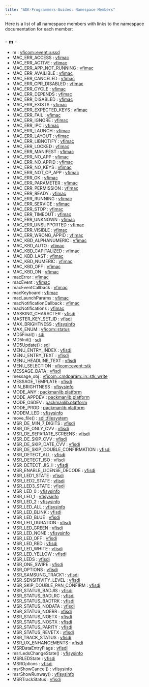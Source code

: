 ```yaml
---
title: "ADK-Programmers-Guides: Namespace Members"
---
```


Here is a list of all namespace members with links to the namespace documentation for each member:

### - m -

- m : <a href="namespacevficom_1_1event_1_1ussd.md#a348a7029a12a56793a401845e7473af8">vficom::event::ussd</a>
- MAC_ERR_ACCESS : <a href="namespacevfimac.md#a343256ae5f150542a1f6a38fcaca216cafb7c2c54548ff09323602f8a6376fd01">vfimac</a>
- MAC_ERR_ACTIVE : <a href="namespacevfimac.md#a343256ae5f150542a1f6a38fcaca216cab1f9a71117ad2514a34c858c5cb47578">vfimac</a>
- MAC_ERR_APP_NOT_RUNNING : <a href="namespacevfimac.md#a343256ae5f150542a1f6a38fcaca216ca2b3e6bb894a825d49a856f7d78fbaace">vfimac</a>
- MAC_ERR_AVAILIBLE : <a href="namespacevfimac.md#a343256ae5f150542a1f6a38fcaca216ca0d00af9e30df42f5d7c593092ae546eb">vfimac</a>
- MAC_ERR_CANCELED : <a href="namespacevfimac.md#a343256ae5f150542a1f6a38fcaca216ca495bae09e1bc1aa9559aa0f7ec8668c0">vfimac</a>
- MAC_ERR_CPR_DISABLED : <a href="namespacevfimac.md#a343256ae5f150542a1f6a38fcaca216cad1f788f290b62d4889261290c009f40a">vfimac</a>
- MAC_ERR_CYCLE : <a href="namespacevfimac.md#a343256ae5f150542a1f6a38fcaca216ca388507f8c281d588adfecda0ea957dae">vfimac</a>
- MAC_ERR_DEPENDS : <a href="namespacevfimac.md#a343256ae5f150542a1f6a38fcaca216caeb1198ea1741ae185ba82873527fc923">vfimac</a>
- MAC_ERR_DISABLED : <a href="namespacevfimac.md#a343256ae5f150542a1f6a38fcaca216caf0bdc46094bdcbb96d29c4a145e2fd33">vfimac</a>
- MAC_ERR_EXISTS : <a href="namespacevfimac.md#a343256ae5f150542a1f6a38fcaca216cab4d8f261fbe38564274fbf83af83c640">vfimac</a>
- MAC_ERR_EXPECTED_KEYS : <a href="namespacevfimac.md#a343256ae5f150542a1f6a38fcaca216caa6268efb5a8546b5d46e3bb0e553177a">vfimac</a>
- MAC_ERR_FAIL : <a href="namespacevfimac.md#a343256ae5f150542a1f6a38fcaca216cab6a630bc98f5fcfa5a70e994171e514a">vfimac</a>
- MAC_ERR_IGNORE : <a href="namespacevfimac.md#a343256ae5f150542a1f6a38fcaca216ca8648e53c152517be3dcebfdfb17edb97">vfimac</a>
- MAC_ERR_IPC : <a href="namespacevfimac.md#a343256ae5f150542a1f6a38fcaca216ca2a66718018e9604e11409a6bb0d9ee32">vfimac</a>
- MAC_ERR_LAUNCH : <a href="namespacevfimac.md#a343256ae5f150542a1f6a38fcaca216ca5237e9b1351d2f63ae61112253bbfc16">vfimac</a>
- MAC_ERR_LAYOUT : <a href="namespacevfimac.md#a343256ae5f150542a1f6a38fcaca216cad71447e193322aa3defb1b6cdc6f6d5e">vfimac</a>
- MAC_ERR_LIBNOTIFY : <a href="namespacevfimac.md#a343256ae5f150542a1f6a38fcaca216ca48bc15eb2d9bc14d089714e680ec462f">vfimac</a>
- MAC_ERR_LOCKED : <a href="namespacevfimac.md#a343256ae5f150542a1f6a38fcaca216ca25189ddd505007eeface48fa0f6336e2">vfimac</a>
- MAC_ERR_MANIFEST : <a href="namespacevfimac.md#a343256ae5f150542a1f6a38fcaca216cada88f95b27c2d275512fe15b4c54c2dd">vfimac</a>
- MAC_ERR_NO_APP : <a href="namespacevfimac.md#a343256ae5f150542a1f6a38fcaca216ca0514be0a87ce110f34cd00b756520654">vfimac</a>
- MAC_ERR_NO_APPID : <a href="namespacevfimac.md#a343256ae5f150542a1f6a38fcaca216ca9bb50ccba3958e9b7fda61d3ac05534c">vfimac</a>
- MAC_ERR_NO_KEYS : <a href="namespacevfimac.md#a343256ae5f150542a1f6a38fcaca216cac704a12dc011b3831433799ec080ee1d">vfimac</a>
- MAC_ERR_NOT_CP_APP : <a href="namespacevfimac.md#a343256ae5f150542a1f6a38fcaca216ca13ecf9a9db7593cabe3ca09c3496c17b">vfimac</a>
- MAC_ERR_OK : <a href="namespacevfimac.md#a343256ae5f150542a1f6a38fcaca216cae7c1d68ad552537bb450a291714bc71f">vfimac</a>
- MAC_ERR_PARAMETER : <a href="namespacevfimac.md#a343256ae5f150542a1f6a38fcaca216ca75777560e490e9383775482ac3bc245d">vfimac</a>
- MAC_ERR_PERMISSION : <a href="namespacevfimac.md#a343256ae5f150542a1f6a38fcaca216cad3bee99511a15c87676dd9f453ac02fb">vfimac</a>
- MAC_ERR_READY : <a href="namespacevfimac.md#a343256ae5f150542a1f6a38fcaca216caeb10ef35a775f680b9576a0696c2c2de">vfimac</a>
- MAC_ERR_RUNNING : <a href="namespacevfimac.md#a343256ae5f150542a1f6a38fcaca216cac8482ef81b09dd82e6d99dc35396e52c">vfimac</a>
- MAC_ERR_SERVICE : <a href="namespacevfimac.md#a343256ae5f150542a1f6a38fcaca216ca12b59c43d38429cdcaeaa7b45461930c">vfimac</a>
- MAC_ERR_STOP : <a href="namespacevfimac.md#a343256ae5f150542a1f6a38fcaca216ca7f94b5307c9aaa494682cb4a3a8f2e0d">vfimac</a>
- MAC_ERR_TIMEOUT : <a href="namespacevfimac.md#a343256ae5f150542a1f6a38fcaca216caaad631494e81b88687cb7a360f623524">vfimac</a>
- MAC_ERR_UNKNOWN : <a href="namespacevfimac.md#a343256ae5f150542a1f6a38fcaca216ca95e3d004d001f47819fc6899a3f3c534">vfimac</a>
- MAC_ERR_UNSUPPORTED : <a href="namespacevfimac.md#a343256ae5f150542a1f6a38fcaca216ca3fe164f68d4f87b4e82dc481ea0516f6">vfimac</a>
- MAC_ERR_VISIBLE : <a href="namespacevfimac.md#a343256ae5f150542a1f6a38fcaca216ca0ed934fa7a34568e74061ef14dfe3958">vfimac</a>
- MAC_ERR_WRONG_APPID : <a href="namespacevfimac.md#a343256ae5f150542a1f6a38fcaca216ca6bc9cec21645bb6cc7dedc85598ad726">vfimac</a>
- MAC_KBD_ALPHANUMERIC : <a href="namespacevfimac.md#a7ecd7d8b8c98bd60b3a7d95dc5da7c5faacf7fd09da851474c48e57ae2b9246d5">vfimac</a>
- MAC_KBD_AUTO : <a href="namespacevfimac.md#a7ecd7d8b8c98bd60b3a7d95dc5da7c5fa1897eb426573ca469062c0af6ffe0db2">vfimac</a>
- MAC_KBD_CAPITALIZED : <a href="namespacevfimac.md#a7ecd7d8b8c98bd60b3a7d95dc5da7c5fad6499892dc5c2341c9a29774e4a5b8ae">vfimac</a>
- MAC_KBD_LAST : <a href="namespacevfimac.md#a7ecd7d8b8c98bd60b3a7d95dc5da7c5fa07083975a8682e89077a7d12fbad382d">vfimac</a>
- MAC_KBD_NUMERIC : <a href="namespacevfimac.md#a7ecd7d8b8c98bd60b3a7d95dc5da7c5fa70f8a1ce4507a2faab7727edee56f25b">vfimac</a>
- MAC_KBD_OFF : <a href="namespacevfimac.md#a7ecd7d8b8c98bd60b3a7d95dc5da7c5fadbb3aeb300a8742e67f13bf86222792c">vfimac</a>
- MAC_KBD_ON : <a href="namespacevfimac.md#a7ecd7d8b8c98bd60b3a7d95dc5da7c5fa55c180fc86b4f765cabde2dd43046205">vfimac</a>
- macError : <a href="namespacevfimac.md#a343256ae5f150542a1f6a38fcaca216c">vfimac</a>
- macEvent : <a href="namespacevfimac.md#a3bc43cdb5f4033e625bb6dc7e1579d4b">vfimac</a>
- macEventCallback : <a href="namespacevfimac.md#aa740ccdb24bc2dad5717ef65e33b0a24">vfimac</a>
- macKeyboard : <a href="namespacevfimac.md#a7ecd7d8b8c98bd60b3a7d95dc5da7c5f">vfimac</a>
- macLaunchParams : <a href="namespacevfimac.md#a3d1d0138ae66b9a9e03ae518de7ecf63">vfimac</a>
- macNotificationCallback : <a href="namespacevfimac.md#ad2df18eb227eae3f9524fa9031c92d4a">vfimac</a>
- macNotifications : <a href="namespacevfimac.md#aabd24d8a0b08ebc6a6da2c43b0ae2d9b">vfimac</a>
- MASKING_CHARACTER : <a href="namespacevfisdi.md#ac9842112c341daedac40f79bbfdd65a4a7779b9bf06bd45b0a0a73a6ffed7d706">vfisdi</a>
- MASTER_KEY_SET_ID : <a href="namespacevfisdi.md#ac9842112c341daedac40f79bbfdd65a4a7a6d46830fdad6a5555d4e5e790b7e63">vfisdi</a>
- MAX_BRIGHTNESS : <a href="namespacevfisysinfo.md#a55dc64efc347b073c4504e53decdbe03a9d972ff013f6e9e28c0134c5a79ac88b">vfisysinfo</a>
- MAX_ENUM : <a href="namespacevficom_1_1status.md#ae7ba2f563df916ce3ce6be92a19d2bbca45fb932b1d1e8ed5779c816779acd30e">vficom::status</a>
- MD5Final() : <a href="namespacesdi.md#a9e31b7c8187ca0946de03fde1d9a8e88">sdi</a>
- MD5Init() : <a href="namespacesdi.md#a08e47999152d737f33fda2b8729c4f7c">sdi</a>
- MD5Update() : <a href="namespacesdi.md#a82247df9248c50d1c25809174a84dddd">sdi</a>
- MENU_ENTRY_INDEX : <a href="namespacevfisdi.md#ac9842112c341daedac40f79bbfdd65a4a7e12dffea24efa65e69ebdd4372eadd4">vfisdi</a>
- MENU_ENTRY_TEXT : <a href="namespacevfisdi.md#ac9842112c341daedac40f79bbfdd65a4a3442c9914a2ee9c76e1310b55d3a773f">vfisdi</a>
- MENU_HEADLINE_TEXT : <a href="namespacevfisdi.md#ac9842112c341daedac40f79bbfdd65a4a68891ec68836a128c5cc842d0429c9d9">vfisdi</a>
- MENU_SELECTION : <a href="namespacevficom_1_1event_1_1stk.md#a5c9f20e9dfda7ed7ed70d7a4b3dab65cae26875fc20d12429767cd8101f356898">vficom::event::stk</a>
- MESSAGE_DATA : <a href="namespacevfisdi.md#ac9842112c341daedac40f79bbfdd65a4ac3a5fd3852c502339ef030034bc16e91">vfisdi</a>
- message_obj : <a href="namespacevficom_1_1cmdparam_1_1in_1_1stk__write.md#a59a4060a8f4c471a8a2814ede31645d9">vficom::cmdparam::in::stk_write</a>
- MESSAGE_TEMPLATE : <a href="namespacevfisdi.md#ac9842112c341daedac40f79bbfdd65a4a03df602d51b5cf6bca461254890288ab">vfisdi</a>
- MIN_BRIGHTNESS : <a href="namespacevfisysinfo.md#a55dc64efc347b073c4504e53decdbe03a8f32ee7ca5d7f834671f01e0f3bb4693">vfisysinfo</a>
- MODE_ANY : <a href="namespacepackmanlib_1_1platform.md#a08bfc32d6b0715978fceb746edf4ae56">packmanlib.platform</a>
- MODE_APPDEV : <a href="namespacepackmanlib_1_1platform.md#adbf9a232501bdb387977dccb5bbcc9ee">packmanlib.platform</a>
- MODE_OSDEV : <a href="namespacepackmanlib_1_1platform.md#a3ce429033eb7aef5183eec7c35e3ad48">packmanlib.platform</a>
- MODE_PROD : <a href="namespacepackmanlib_1_1platform.md#a460688c88e6e0e578a92acfe36fdc4d5">packmanlib.platform</a>
- MODEM_LED : <a href="namespacevfisysinfo.md#ab6831a7d06c0a2bc69f9b024f6445a80afe56eb35bc594d8cfaf1b616dd31f927">vfisysinfo</a>
- move_file() : <a href="namespacesdi_1_1filesystem.md#acc0eb80e0e44c07c5f0edfa0763150a5">sdi::filesystem</a>
- MSR_DE_MIN_7_DIGITS : <a href="namespacevfisdi.md#af8a08b710c1b1d72eb35d010a0554af8ab593c88515dcce2f17bf62e1850331ed">vfisdi</a>
- MSR_DE_ONLY_CVV : <a href="namespacevfisdi.md#af8a08b710c1b1d72eb35d010a0554af8a7ef3d28cfd167034ff1f70324654bdc5">vfisdi</a>
- MSR_DE_SEPARATE_SCREENS : <a href="namespacevfisdi.md#af8a08b710c1b1d72eb35d010a0554af8a142c739dfb1d667b3f4e3719195c8d5f">vfisdi</a>
- MSR_DE_SKIP_CVV : <a href="namespacevfisdi.md#af8a08b710c1b1d72eb35d010a0554af8a63cfe0a72837c00c9606f1176662425b">vfisdi</a>
- MSR_DE_SKIP_DATE_CVV : <a href="namespacevfisdi.md#af8a08b710c1b1d72eb35d010a0554af8a2dfa360d6052b0e6b269c2fa9820bae9">vfisdi</a>
- MSR_DE_SKIP_DOUBLE_CONFIRMATION : <a href="namespacevfisdi.md#af8a08b710c1b1d72eb35d010a0554af8aa24a5d7271859d8b0858d63ed48272c8">vfisdi</a>
- MSR_DETECT_ALL : <a href="namespacevfisdi.md#a8510b06f00101bd90866f5c5291c0461a36849cca021078e2864fb3d6da11d57a">vfisdi</a>
- MSR_DETECT_ISO : <a href="namespacevfisdi.md#a8510b06f00101bd90866f5c5291c0461ae7a96427f20883f9251ea487640fb106">vfisdi</a>
- MSR_DETECT_JIS_II : <a href="namespacevfisdi.md#a8510b06f00101bd90866f5c5291c0461a334b644f8538a89e53b944177159e1ff">vfisdi</a>
- MSR_ENABLE_LICENSE_DECODE : <a href="namespacevfisdi.md#a8510b06f00101bd90866f5c5291c0461adcd7d464ca4e2a8451ee957aa4a26f69">vfisdi</a>
- MSR_LED1_STATE : <a href="namespacevfisdi.md#ac9842112c341daedac40f79bbfdd65a4aef64c2da69a0600f05f5fbf26c854eae">vfisdi</a>
- MSR_LED2_STATE : <a href="namespacevfisdi.md#ac9842112c341daedac40f79bbfdd65a4af62e2ebf304c707de8cfe54d0a75c16a">vfisdi</a>
- MSR_LED3_STATE : <a href="namespacevfisdi.md#ac9842112c341daedac40f79bbfdd65a4a4fb8e68ac585e94a36e3cc83c3a352cf">vfisdi</a>
- MSR_LED_0 : <a href="namespacevfisysinfo.md#ab6831a7d06c0a2bc69f9b024f6445a80a65798fde604548306d987ad18f7e6a8e">vfisysinfo</a>
- MSR_LED_1 : <a href="namespacevfisysinfo.md#ab6831a7d06c0a2bc69f9b024f6445a80a20d6d3474aef0298b73ffdbd68fc5d0e">vfisysinfo</a>
- MSR_LED_2 : <a href="namespacevfisysinfo.md#ab6831a7d06c0a2bc69f9b024f6445a80a80698b4a6eb45a3a019ebcfa952a880c">vfisysinfo</a>
- MSR_LED_ALL : <a href="namespacevfisysinfo.md#ab6831a7d06c0a2bc69f9b024f6445a80a7b834594a2fa42d8d30faa3577421f99">vfisysinfo</a>
- MSR_LED_BLINK : <a href="namespacevfisdi.md#ab82c9a1c9036044d8f9b55f2f516a84cadffff9e2e079c896a6e8001206215a5a">vfisdi</a>
- MSR_LED_BLUE : <a href="namespacevfisdi.md#ab82c9a1c9036044d8f9b55f2f516a84ca66876f335f8a0662039f8aa7378e8244">vfisdi</a>
- MSR_LED_DURATION : <a href="namespacevfisdi.md#ac9842112c341daedac40f79bbfdd65a4a84e0c061d69ba6016f4d48897efc208a">vfisdi</a>
- MSR_LED_GREEN : <a href="namespacevfisdi.md#ab82c9a1c9036044d8f9b55f2f516a84cad228d4b9477f0d78a8768f08878a23b4">vfisdi</a>
- MSR_LED_NONE : <a href="namespacevfisysinfo.md#ab6831a7d06c0a2bc69f9b024f6445a80a8e09104d36ad9727494206d4e55221e4">vfisysinfo</a>
- MSR_LED_OFF : <a href="namespacevfisdi.md#ab82c9a1c9036044d8f9b55f2f516a84cafa151c3cf7486b773d5726ea1a96b44d">vfisdi</a>
- MSR_LED_RED : <a href="namespacevfisdi.md#ab82c9a1c9036044d8f9b55f2f516a84ca8a427a69984808137935ee938308e0f6">vfisdi</a>
- MSR_LED_WHITE : <a href="namespacevfisdi.md#ab82c9a1c9036044d8f9b55f2f516a84ca739520aa0b5f7976099f298ef685833d">vfisdi</a>
- MSR_LED_YELLOW : <a href="namespacevfisdi.md#ab82c9a1c9036044d8f9b55f2f516a84ca1433ab8cae7e863cbfcf2deff7421fdf">vfisdi</a>
- MSR_LEDS : <a href="namespacevfisdi.md#a8510b06f00101bd90866f5c5291c0461a3c4c3c080a450a4ae57265b7b09284cf">vfisdi</a>
- MSR_ONE_SWIPE : <a href="namespacevfisdi.md#a8510b06f00101bd90866f5c5291c0461a1ee75473d34a651fe9458c255308cea8">vfisdi</a>
- MSR_OPTIONS : <a href="namespacevfisdi.md#ac9842112c341daedac40f79bbfdd65a4a693340c0f73a0cf1db2435084e77e9e0">vfisdi</a>
- MSR_SAMSUNG_TRACK1 : <a href="namespacevfisdi.md#a8510b06f00101bd90866f5c5291c0461a0e852f54a057a9f63bfb0553aadd1234">vfisdi</a>
- MSR_SENSITIVITY_LEVEL : <a href="namespacevfisdi.md#ac9842112c341daedac40f79bbfdd65a4af3ca325f1224c41bbf24fb1f1ece9429">vfisdi</a>
- MSR_SKIP_DOUBLE_PAN_CONFIRM : <a href="namespacevfisdi.md#ac9842112c341daedac40f79bbfdd65a4a34e2bd06fbf670289d5a2dacba29db44">vfisdi</a>
- MSR_STATUS_BADJIS : <a href="namespacevfisdi.md#aa65c19cf079b86e73f9fe56c75453870a351abab4dbf18e541f8a2cfd79ad2180">vfisdi</a>
- MSR_STATUS_BADLRC : <a href="namespacevfisdi.md#aa65c19cf079b86e73f9fe56c75453870a8b2adf53ba21681dbb2c6f677f15528c">vfisdi</a>
- MSR_STATUS_BADTRK : <a href="namespacevfisdi.md#aa65c19cf079b86e73f9fe56c75453870a061bcbf82a451a2369827b4786d629e1">vfisdi</a>
- MSR_STATUS_NODATA : <a href="namespacevfisdi.md#aa65c19cf079b86e73f9fe56c75453870aa761b3506dc893509d0dce65b4841483">vfisdi</a>
- MSR_STATUS_NOERR : <a href="namespacevfisdi.md#aa65c19cf079b86e73f9fe56c75453870a6ebb26a2874b5caaf7ffffdcbd6f1092">vfisdi</a>
- MSR_STATUS_NOETX : <a href="namespacevfisdi.md#aa65c19cf079b86e73f9fe56c75453870a038efdf8aa7daa6ea9e35ace60d81129">vfisdi</a>
- MSR_STATUS_NOSTX : <a href="namespacevfisdi.md#aa65c19cf079b86e73f9fe56c75453870a587339db168685d6f0bc37181c8f0b77">vfisdi</a>
- MSR_STATUS_PARITY : <a href="namespacevfisdi.md#aa65c19cf079b86e73f9fe56c75453870a33b7de9260ace3f7be4d3c3baa735f47">vfisdi</a>
- MSR_STATUS_REVETX : <a href="namespacevfisdi.md#aa65c19cf079b86e73f9fe56c75453870ac7334ca5b4bf758dabc770da5fe010a5">vfisdi</a>
- MSR_TRACK_STATUS : <a href="namespacevfisdi.md#ac9842112c341daedac40f79bbfdd65a4a41dd7a8f1c8887eff3394896427b0bc8">vfisdi</a>
- MSR_UX_ENHANCEMENTS : <a href="namespacevfisdi.md#a8510b06f00101bd90866f5c5291c0461ae27a03a13089fb215608bac1386617a3">vfisdi</a>
- MSRDataEntryFlags : <a href="namespacevfisdi.md#af8a08b710c1b1d72eb35d010a0554af8">vfisdi</a>
- msrLedsChangeState() : <a href="namespacevfisysinfo.md#aabc99b91721225db16d2ff8358631fe2">vfisysinfo</a>
- MSRLEDState : <a href="namespacevfisdi.md#ab82c9a1c9036044d8f9b55f2f516a84c">vfisdi</a>
- MSROptions : <a href="namespacevfisdi.md#a8510b06f00101bd90866f5c5291c0461">vfisdi</a>
- msrShowCancel() : <a href="namespacevfisysinfo.md#a0a2dc873f3bc7fafff5d08336d8eeaf6">vfisysinfo</a>
- msrShowRunway() : <a href="namespacevfisysinfo.md#a2ccd3d074bc8c8d3ae6f502232ebe897">vfisysinfo</a>
- MSRTrackStatus : <a href="namespacevfisdi.md#aa65c19cf079b86e73f9fe56c75453870">vfisdi</a>
